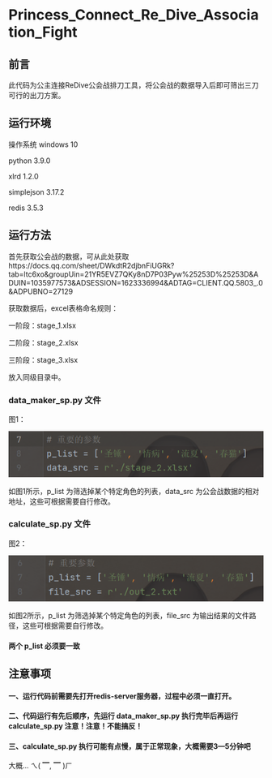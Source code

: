 # Princess_Connect_Re_Dive_Association_Fight

## 前言

此代码为公主连接ReDive公会战排刀工具，将公会战的数据导入后即可筛出三刀可行的出刀方案。

## 运行环境

操作系统			windows 10

python				3.9.0

xlrd					1.2.0

simplejson		3.17.2

redis					3.5.3

## 运行方法

首先获取公会战的数据，可从此处获取https://docs.qq.com/sheet/DWkdtR2djbnFiUGRk?tab=ltc6xo&groupUin=21YR5EVZ7QKy8nD7P03Pyw%25253D%25253D&ADUIN=1035977573&ADSESSION=1623336994&ADTAG=CLIENT.QQ.5803_.0&ADPUBNO=27129

获取数据后，excel表格命名规则：

一阶段：stage_1.xlsx

二阶段：stage_2.xlsx

三阶段：stage_3.xlsx

放入同级目录中。

### data_maker_sp.py 文件

图1：

![image-20210610231901982](.\image-20210610231901982.png)

如图1所示，p_list 为筛选掉某个特定角色的列表，data_src 为公会战数据的相对地址，这些可根据需要自行修改。

### calculate_sp.py 文件

图2：

![image-20210610232134822](.\image-20210610232134822.png)

如图2所示，p_list 为筛选掉某个特定角色的列表，file_src 为输出结果的文件路径，这些可根据需要自行修改。

#### 两个 p_list 必须要一致

## 注意事项

#### 一、运行代码前需要先打开redis-server服务器，过程中必须一直打开。

#### 二、代码运行有先后顺序，先运行 data_maker_sp.py 执行完毕后再运行 calculate_sp.py 注意！注意！不能搞反！

#### 三、calculate_sp.py 执行可能有点慢，属于正常现象，大概需要3—5分钟吧

大概... ㄟ( ▔, ▔ )ㄏ

